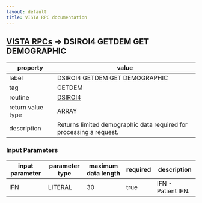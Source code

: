 ```yaml
---
layout: default
title: VISTA RPC documentation
---
```




## [VISTA RPCs](TableOfContent.md) &#8594; DSIROI4 GETDEM GET DEMOGRAPHIC 

 property | value 
--- | --- 
 label | DSIROI4 GETDEM GET DEMOGRAPHIC
 tag | GETDEM
 routine | [DSIROI4](http://code.osehra.org/dox/Routine_DSIROI4_source.html)
 return value type | ARRAY
 description | Returns limited demographic data required for processing a request.

### Input Parameters

| input parameter | parameter type | maximum data length | required | description | 
| --- | --- | --- | --- | --- | 
| IFN | LITERAL | 30 | true | IFN - Patient IFN. | 